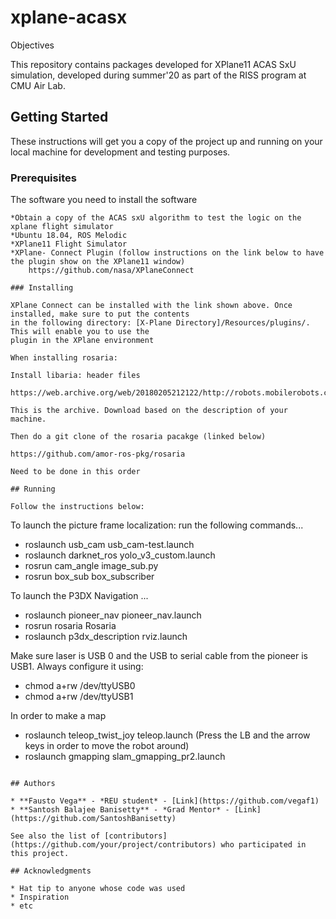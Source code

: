 # xplane-acasx

Objectives

This repository contains packages developed for XPlane11 ACAS SxU simulation, developed during  summer'20 as part of the RISS program at CMU Air Lab. 

## Getting Started

These instructions will get you a copy of the project up and running on your local machine for development and testing purposes. 

### Prerequisites

The software you need to install the software

```
*Obtain a copy of the ACAS sxU algorithm to test the logic on the xplane flight simulator
*Ubuntu 18.04, ROS Melodic
*XPlane11 Flight Simulator
*XPlane- Connect Plugin (follow instructions on the link below to have the plugin show on the XPlane11 window)
    https://github.com/nasa/XPlaneConnect

### Installing

XPlane Connect can be installed with the link shown above. Once installed, make sure to put the contents 
in the following directory: [X-Plane Directory]/Resources/plugins/. This will enable you to use the 
plugin in the XPlane environment

When installing rosaria:

Install libaria: header files 

https://web.archive.org/web/20180205212122/http://robots.mobilerobots.com/wiki/Aria

This is the archive. Download based on the description of your machine. 

Then do a git clone of the rosaria pacakge (linked below)

https://github.com/amor-ros-pkg/rosaria

Need to be done in this order

## Running

Follow the instructions below:

```
To launch the picture frame localization: run the following commands...
* roslaunch usb_cam usb_cam-test.launch
* roslaunch darknet_ros yolo_v3_custom.launch
* rosrun cam_angle image_sub.py
* rosrun box_sub box_subscriber

To launch the P3DX Navigation ...

* roslaunch pioneer_nav pioneer_nav.launch 
* rosrun rosaria Rosaria 
* roslaunch p3dx_description rviz.launch      

Make sure laser is USB 0 and the USB to serial cable from the pioneer is USB1. Always configure it using:

* chmod a+rw /dev/ttyUSB0
* chmod a+rw /dev/ttyUSB1

In order to make a map
* roslaunch teleop_twist_joy teleop.launch (Press the LB  and the arrow keys in order to move the robot around)
* roslaunch gmapping slam_gmapping_pr2.launch


```

## Authors

* **Fausto Vega** - *REU student* - [Link](https://github.com/vegaf1)
* **Santosh Balajee Banisetty** - *Grad Mentor* - [Link](https://github.com/SantoshBanisetty)

See also the list of [contributors](https://github.com/your/project/contributors) who participated in this project.

## Acknowledgments

* Hat tip to anyone whose code was used
* Inspiration
* etc

